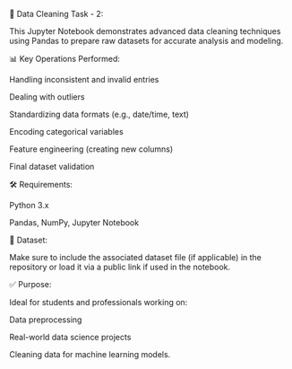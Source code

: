 🧼 Data Cleaning Task - 2:

This Jupyter Notebook demonstrates advanced data cleaning techniques using Pandas to prepare raw datasets for accurate analysis and modeling.

📊 Key Operations Performed:

Handling inconsistent and invalid entries

Dealing with outliers

Standardizing data formats (e.g., date/time, text)

Encoding categorical variables

Feature engineering (creating new columns)

Final dataset validation

🛠 Requirements:

Python 3.x

Pandas, NumPy, Jupyter Notebook

📁 Dataset:

Make sure to include the associated dataset file (if applicable) in the repository or load it via a public link if used in the notebook.

✅ Purpose:

Ideal for students and professionals working on:

Data preprocessing

Real-world data science projects

Cleaning data for machine learning models.
